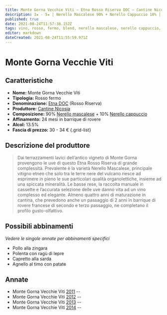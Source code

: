 ```yaml
---
title: Monte Gorna Vecchie Viti – Etna Rosso Riserva DOC – Cantine Nicosia 
description: 3★ - 5★ | Nerello Mascalese 90% + Nerello Cappuccio 10% | Sicilia (IT)
published: true
date: 2021-08-24T11:57:38.152Z
tags: vino, rosso, fermo, blend, nerello mascalese, nerello cappuccio, italia, sicilia, pollo alla zingara, polenta con ragù di lepre, capretto alla sarda, agnello al timo con patate, 30 - 34€, 5 stelle
editor: markdown
dateCreated: 2021-08-24T11:55:59.971Z
---
```


# Monte Gorna Vecchie Viti

## Caratteristiche
- **Nome:** Monte Gorna Vecchie Viti
- **Tipologia:** Rosso fermo
- **Denominazione:** [Etna DOC](/denominazioni/Italia/Sicilia/DOC/Etna) (Rosso Riserva)
- **Produttore:** [Cantine Nicosia](/produttori/Italia/Sicilia/Cantine-Nicosia) 
- **Composizione:** 90% [Nerello mascalese](/vitigni/bacca-nera/nerello-mascalese) + 10% [Nerello cappuccio](/vitigni/bacca-nera/nerello-cappuccio)
- **Affinamento:** 24 mesi in barrique di rovere
- **Alcol:** 13.5%
- **Fascia di prezzo:** 30 - 34 €
{.grid-list}

## Descrizione del produttore

> Dai terrazzamenti lavici dell’antico vigneto di Monte Gorna provengono le uve di questo Etna Rosso Riserva di grande complessità. Prevalente è la varietà Nerello Mascalese, principale vitigno etneo che solo tra le terre nere del vulcano riesce ad esprimere in pieno le sue particolari qualità organolettiche, insieme ad una spiccata mineralità. Le basse rese, la raccolta manuale in cassette e l’accurata selezione delle uve danno vita ad un vino complesso ed elegante. Almeno quattro anni di maturazione in cantina, che prevedono anche un passaggio di 2 anni in barrique di rovere francese
di secondo e terzo passaggio, ne completano il profilo gusto-olfattivo.

## Possibili abbinamenti
*Vedere le singole annate per abbinamenti specifici*

- Pollo alla zingara
- Polenta con ragù di lepre
- Capretto alla sarda
- Agnello al timo con patate

## Annate
- Monte Gorna Vecchie Viti [2011](vini/Italia/Sicilia/Cantine-Nicosia/Monte-Gorna-Vecchie-Viti/2011) -- <span class="star-3"></span>
- Monte Gorna Vecchie Viti [2012](vini/Italia/Sicilia/Cantine-Nicosia/Monte-Gorna-Vecchie-Viti/2012) -- <span class="star-3"></span>
- Monte Gorna Vecchie Viti [2013](vini/Italia/Sicilia/Cantine-Nicosia/Monte-Gorna-Vecchie-Viti/2013) -- <span class="star-3"></span>
- Monte Gorna Vecchie Viti [2014](vini/Italia/Sicilia/Cantine-Nicosia/Monte-Gorna-Vecchie-Viti/2014) -- <span class="star-5"></span>

